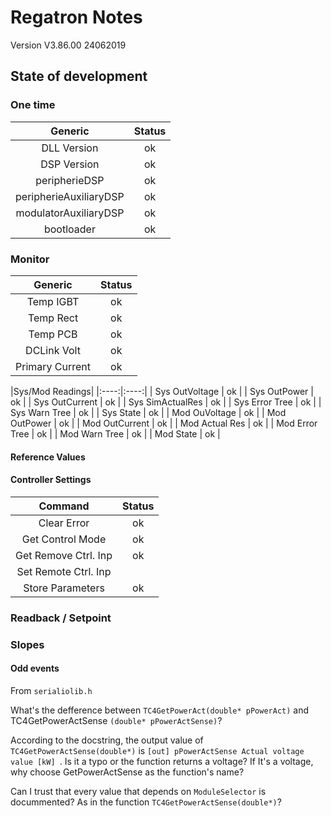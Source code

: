 # Regatron Notes
Version V3.86.00 24062019

## State of development

### One time
|Generic|Status|
|:----:|:----:|
|DLL Version            | ok |
|DSP Version            | ok |
|peripherieDSP          | ok |
|peripherieAuxiliaryDSP | ok |
|modulatorAuxiliaryDSP  | ok |
|bootloader             | ok |

 
### Monitor
|Generic|Status|
|:-----:|:----:|
| Temp IGBT         | ok |
| Temp Rect         | ok |
| Temp PCB          | ok |
| DCLink Volt       | ok |
| Primary Current   | ok |

|Sys/Mod Readings|
|:----:|:----:|
| Sys OutVoltage    | ok |
| Sys OutPower      | ok |
| Sys OutCurrent    | ok |
| Sys SimActualRes  | ok |
| Sys Error Tree    | ok |
| Sys Warn  Tree    | ok |
| Sys State         | ok |
| Mod OuVoltage     | ok |
| Mod OutPower      | ok |
| Mod OutCurrent    | ok |
| Mod Actual Res    | ok |
| Mod Error Tree    | ok |
| Mod Warn  Tree    | ok |
| Mod State         | ok |

#### Reference Values

#### Controller Settings
|Command|Status|
|:----: |:----:|
|Clear Error          | ok |
|Get Control Mode     | ok |
|Get Remove Ctrl. Inp | ok |
|Set Remote Ctrl. Inp |    |
|Store Parameters     | ok |    

### Readback / Setpoint

### Slopes

#### Odd events

From `serialiolib.h`

What's the defference between `TC4GetPowerAct(double* pPowerAct)` and TC4GetPowerActSense `(double* pPowerActSense)`?

According to the docstring, the output value of `TC4GetPowerActSense(double*)` is `[out] pPowerActSense	Actual voltage value [kW] `. Is it a typo or the function returns a voltage? If It's a voltage, why choose GetPowerActSense as the function's name?

Can I trust that every value that depends on `ModuleSelector` is docummented? As in the function  `TC4GetPowerActSense(double*)`?
